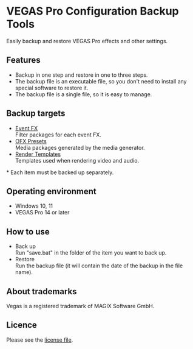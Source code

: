 # VEGAS Pro Configuration Backup Tools
Easily backup and restore VEGAS Pro effects and other settings.
## Features
* Backup in one step and restore in one to three steps.
* The backup file is an executable file, so you don't need to install any special software to restore it.
* The backup file is a single file, so it is easy to manage.
## Backup targets
* [Event FX](Event%20FX)  
  Filter packages for each event FX.
* [OFX Presets](OFX%20Presets)  
  Media packages generated by the media generator.
* [Render Templates](Render%20Templates)  
  Templates used when rendering video and audio.

\* Each item must be backed up separately.
## Operating environment
* Windows 10, 11
* VEGAS Pro 14 or later
## How to use
* Back up  
  Run "save.bat" in the folder of the item you want to back up.
* Restore  
  Run the backup file (it will contain the date of the backup in the file name).
## About trademarks
Vegas is a registered trademark of MAGIX Software GmbH.
## Licence
Please see the [license file](LICENSE).

